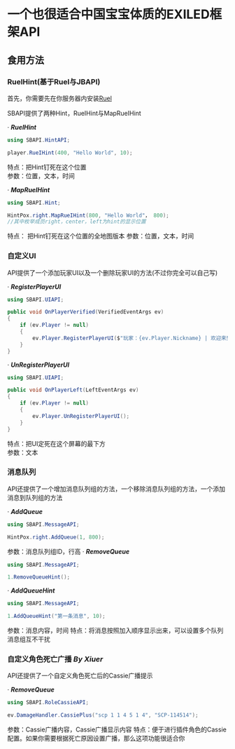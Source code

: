# 一个也很适合中国宝宝体质的EXILED框架API 
 
## 食用方法
### RuelHint(基于RueI与JBAPI)
首先，你需要先在你服务器内安装[Ruel](https://github.com/Ruemena/RueI)

SBAPI提供了两种Hint，RueIHint与MapRueIHint

· ***RueIHint***  

``` csharp
using SBAPI.HintAPI;

player.RueIHint(400, "Hello World", 10);
```
特点：把Hint钉死在这个位置  
参数：位置，文本，时间

· ***MapRueIHint***
``` csharp
using SBAPI.Hint;

HintPox.right.MapRueIHint(800, "Hello World"， 800);
//其中枚举成员right，center，left为hint的显示位置
```
特点：  把Hint钉死在这个位置的全地图版本
参数：位置，文本，时间

### 自定义UI

API提供了一个添加玩家UI以及一个删除玩家UI的方法(不过你完全可以自己写)

· ***RegisterPlayerUI***  

``` csharp
using SBAPI.UIAPI;

public void OnPlayerVerified(VerifiedEventArgs ev)
{
    if (ev.Player != null)
    {
        ev.Player.RegisterPlayerUI($"玩家：{ev.Player.Nickname} | 欢迎来到xxxxxx服务器 | QQ群：1145141919810");
    }
}
```
· ***UnRegisterPlayerUI***  

``` csharp
using SBAPI.UIAPI;

public void OnPlayerLeft(LeftEventArgs ev)
{
    if (ev.Player != null)
    {
        ev.Player.UnRegisterPlayerUI();
    }
}
```
特点：把UI定死在这个屏幕的最下方  
参数：文本

### 消息队列

API还提供了一个增加消息队列组的方法，一个移除消息队列组的方法，一个添加消息到队列组的方法

· ***AddQueue***  

``` csharp
using SBAPI.MessageAPI;

HintPox.right.AddQueue(1, 800);
```
参数：消息队列组ID，行高
· ***RemoveQueue***  

``` csharp
using SBAPI.MessageAPI;

1.RemoveQueueHint();
```
· ***AddQueueHint***  

``` csharp
using SBAPI.MessageAPI;

1.AddQueueHint("第一条消息", 10);
```
参数：消息内容，时间
特点：将消息按照加入顺序显示出来，可以设置多个队列消息组互不干扰  

### 自定义角色死亡广播 ***By Xiuer***  

API还提供了一个自定义角色死亡后的Cassie广播提示

· ***RemoveQueue***  

``` csharp
using SBAPI.RoleCassieAPI;

ev.DamageHandler.CassiePlus("scp 1 1 4 5 1 4", "SCP-114514");
```


参数：Cassie广播内容，Cassie广播显示内容
特点：便于进行插件角色的Cassie配置。如果你需要根据死亡原因设置广播，那么这项功能很适合你  

